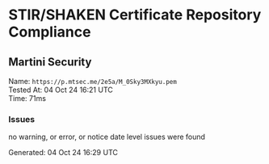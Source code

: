 # STIR/SHAKEN Certificate Repository Compliance

## Martini Security

Name: `https://p.mtsec.me/2e5a/M_0Sky3MXkyu.pem`\
Tested At: 04 Oct 24 16:21 UTC\
Time: 71ms

### Issues

no warning, or error, or notice date level issues were found

Generated: 04 Oct 24 16:29 UTC